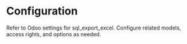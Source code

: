 # Configuration

Refer to Odoo settings for sql_export_excel. Configure related models, access rights, and options as needed.
